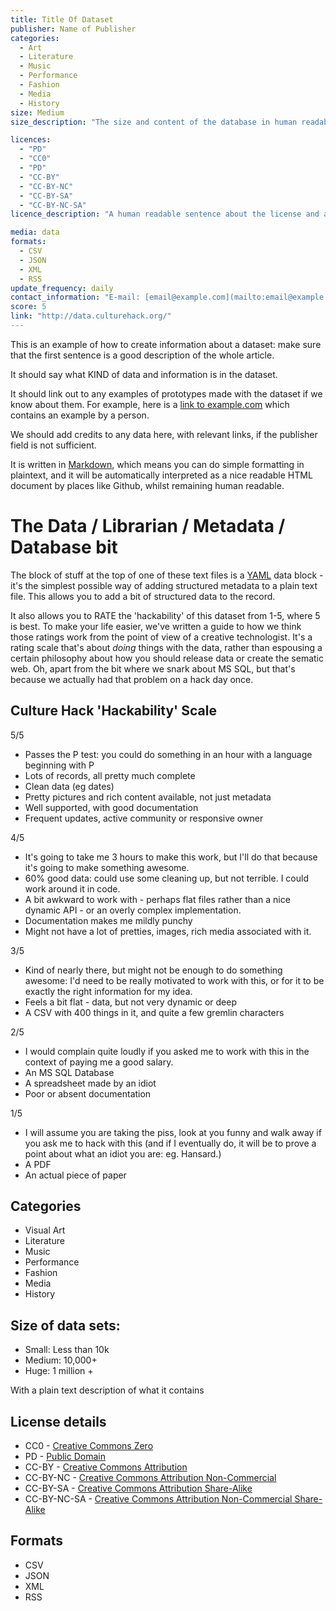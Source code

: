 ```yaml
---
title: Title Of Dataset
publisher: Name of Publisher
categories: 
  - Art
  - Literature
  - Music
  - Performance
  - Fashion
  - Media
  - History
size: Medium
size_description: "The size and content of the database in human readable sentence."  

licences: 
  - "PD"
  - "CC0" 
  - "PD"
  - "CC-BY"
  - "CC-BY-NC"
  - "CC-BY-SA"
  - "CC-BY-NC-SA"
licence_description: "A human readable sentence about the license and any limitations."

media: data
formats: 
  - CSV
  - JSON
  - XML
  - RSS
update_frequency: daily
contact_information: "E-mail: [email@example.com](mailto:email@example.com) Twitter: [@example](https://twitter.com/example)"
score: 5
link: "http://data.culturehack.org/"
---
```


This is an example of how to create information about a dataset: make sure that the first sentence is a good description of the whole article.

It should say what KIND of data and information is in the dataset.

It should link out to any examples of prototypes made with the dataset if we know about them. For example, here is a [link to example.com](http://www.example.com/) which contains an example by a person.

We should add credits to any data here, with relevant links, if the publisher field is not sufficient.

It is written in [Markdown](http://daringfireball.net/projects/markdown/), which means you can do simple formatting in plaintext, and it will be automatically interpreted as a nice readable HTML document by places like Github, whilst remaining human readable.

# The Data / Librarian / Metadata / Database bit

The block of stuff at the top of one of these text files is a [YAML](http://yaml.org) data block - it's the simplest possible way of adding structured metadata to a plain text file. This allows you to add a bit of structured data to the record. 

It also allows you to RATE the 'hackability' of this dataset from 1-5, where 5 is best. To make your life easier, we've written a guide to how we think those ratings work from the point of view of a creative technologist. It's a rating scale that's about *doing* things with the data, rather than espousing a certain philosophy about how you should release data or create the sematic web. Oh, apart from the bit where we snark about MS SQL, but that's because we actually had that problem on a hack day once.

## Culture Hack 'Hackability' Scale

5/5

* Passes the P test: you could do something in an hour with a language beginning with P
* Lots of records, all pretty much complete
* Clean data (eg dates)
* Pretty pictures and rich content available, not just metadata
* Well supported, with good documentation
* Frequent updates, active community or responsive owner

4/5

* It's going to take me 3 hours to make this work, but I'll do that because it's going to make something awesome.
* 60% good data: could use some cleaning up, but not terrible. I could work around it in code.
* A bit awkward to work with - perhaps flat files rather than a nice dynamic API - or an overly complex implementation.
* Documentation makes me mildly punchy
* Might not have a lot of pretties, images, rich media associated with it.

3/5

* Kind of nearly there, but might not be enough to do something awesome: I'd need to be really motivated to work with this, or for it to be exactly the right information for my idea.
* Feels a bit flat - data, but not very dynamic or deep
* A CSV with 400 things in it, and quite a few gremlin characters

2/5

* I would complain quite loudly if you asked me to work with this in the context of paying me a good salary.
* An MS SQL Database
* A spreadsheet made by an idiot
* Poor or absent documentation

1/5

* I will assume you are taking the piss, look at you funny and walk away if you ask me to hack with this (and if I eventually do, it will be to prove a point about what an idiot you are: eg. Hansard.)
* A PDF
* An actual piece of paper


## Categories

* Visual Art
* Literature
* Music
* Performance
* Fashion
* Media
* History

## Size of data sets:

* Small: Less than 10k
* Medium: 10,000+
* Huge: 1 million +

With a plain text description of what it contains

## License details

* CC0 - [Creative Commons Zero](http://creativecommons.org/about/cc0)
* PD - [Public Domain](http://creativecommons.org/about/pdm)
* CC-BY - [Creative Commons Attribution](http://creativecommons.org/licenses/by/3.0/)
* CC-BY-NC - [Creative Commons Attribution Non-Commercial](http://creativecommons.org/licenses/by-nc/3.0/)
* CC-BY-SA - [Creative Commons Attribution Share-Alike](http://creativecommons.org/licenses/by-sa/3.0/)
* CC-BY-NC-SA - [Creative Commons Attribution Non-Commercial Share-Alike](http://creativecommons.org/licenses/by-nc-sa/3.0/)

## Formats

* CSV
* JSON
* XML
* RSS


